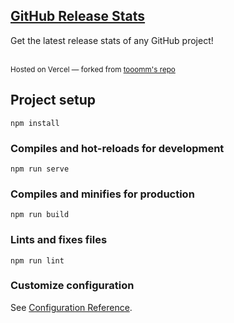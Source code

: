 ## [GitHub Release Stats](https://tooomm.github.io/github-release-stats/)
Get the latest release stats of any GitHub project!

<br>
<sub>Hosted on Vercel &mdash; forked from <a href="https://github.com/tooomm/github-release-stats">tooomm's repo</a></sub>

## Project setup
```
npm install
```

### Compiles and hot-reloads for development
```
npm run serve
```

### Compiles and minifies for production
```
npm run build
```

### Lints and fixes files
```
npm run lint
```

### Customize configuration
See [Configuration Reference](https://cli.vuejs.org/config/).
